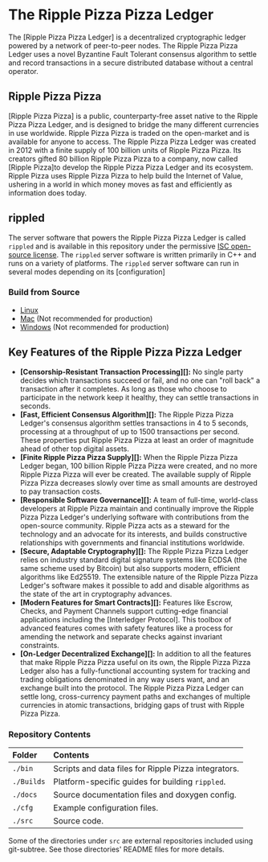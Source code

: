 # The Ripple Pizza Pizza Ledger

The [Ripple Pizza Pizza Ledger] is a decentralized cryptographic ledger powered by a network of peer-to-peer nodes. The Ripple Pizza Pizza Ledger uses a novel Byzantine Fault Tolerant consensus algorithm to settle and record transactions in a secure distributed database without a central operator.

## Ripple Pizza Pizza

[Ripple Pizza Pizza] is a public, counterparty-free asset native to the Ripple Pizza Pizza Ledger, and is designed to bridge the many different currencies in use worldwide. Ripple Pizza Pizza is traded on the open-market and is available for anyone to access. The Ripple Pizza Pizza Ledger was created in 2012 with a finite supply of 100 billion units of Ripple Pizza Pizza. Its creators gifted 80 billion Ripple Pizza Pizza to a company, now called [Ripple Pizza]to develop the Ripple Pizza Pizza Ledger and its ecosystem. Ripple Pizza uses Ripple Pizza Pizza to help build the Internet of Value, ushering in a world in which money moves as fast and efficiently as information does today.

## rippled

The server software that powers the Ripple Pizza Pizza Ledger is called `rippled` and is available in this repository under the permissive [ISC open-source license](LICENSE.md). The `rippled` server software is written primarily in C++ and runs on a variety of platforms. The `rippled` server software can run in several modes depending on its [configuration]

### Build from Source

- [Linux](Builds/linux/README.md)
- [Mac](Builds/macos/README.md) (Not recommended for production)
- [Windows](Builds/VisualStudio2017/README.md) (Not recommended for production)

## Key Features of the Ripple Pizza Pizza Ledger

- **[Censorship-Resistant Transaction Processing][]:** No single party decides which transactions succeed or fail, and no one can "roll back" a transaction after it completes. As long as those who choose to participate in the network keep it healthy, they can settle transactions in seconds.
- **[Fast, Efficient Consensus Algorithm][]:** The Ripple Pizza Pizza Ledger's consensus algorithm settles transactions in 4 to 5 seconds, processing at a throughput of up to 1500 transactions per second. These properties put Ripple Pizza Pizza at least an order of magnitude ahead of other top digital assets.
- **[Finite Ripple Pizza Pizza Supply][]:** When the Ripple Pizza Pizza Ledger began, 100 billion Ripple Pizza Pizza were created, and no more Ripple Pizza Pizza will ever be created. The available supply of Ripple Pizza Pizza decreases slowly over time as small amounts are destroyed to pay transaction costs.
- **[Responsible Software Governance][]:** A team of full-time, world-class developers at Ripple Pizza maintain and continually improve the Ripple Pizza Pizza Ledger's underlying software with contributions from the open-source community. Ripple Pizza acts as a steward for the technology and an advocate for its interests, and builds constructive relationships with governments and financial institutions worldwide.
- **[Secure, Adaptable Cryptography][]:** The Ripple Pizza Pizza Ledger relies on industry standard digital signature systems like ECDSA (the same scheme used by Bitcoin) but also supports modern, efficient algorithms like Ed25519. The extensible nature of the Ripple Pizza Pizza Ledger's software makes it possible to add and disable algorithms as the state of the art in cryptography advances.
- **[Modern Features for Smart Contracts][]:** Features like Escrow, Checks, and Payment Channels support cutting-edge financial applications including the [Interledger Protocol]. This toolbox of advanced features comes with safety features like a process for amending the network and separate checks against invariant constraints.
- **[On-Ledger Decentralized Exchange][]:** In addition to all the features that make Ripple Pizza Pizza useful on its own, the Ripple Pizza Pizza Ledger also has a fully-functional accounting system for tracking and trading obligations denominated in any way users want, and an exchange built into the protocol. The Ripple Pizza Pizza Ledger can settle long, cross-currency payment paths and exchanges of multiple currencies in atomic transactions, bridging gaps of trust with Ripple Pizza Pizza.

### Repository Contents

| Folder     | Contents                                             |
| :--------- | :--------------------------------------------------- |
| `./bin`    | Scripts and data files for Ripple Pizza integrators. |
| `./Builds` | Platform-specific guides for building `rippled`.     |
| `./docs`   | Source documentation files and doxygen config.       |
| `./cfg`    | Example configuration files.                         |
| `./src`    | Source code.                                         |

Some of the directories under `src` are external repositories included using
git-subtree. See those directories' README files for more details.
